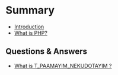 # Summary

* [Introduction](README.md)
* [What is PHP?](what-is-php.md)

## Questions & Answers

* [What is T\_PAAMAYIM\_NEKUDOTAYIM ?](questions-and-answers/what-is-t-paamayim-nekudotayim.md)

